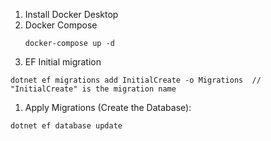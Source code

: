 

1. Install Docker Desktop
2. Docker Compose
   ```
   docker-compose up -d
   ```
3. EF Initial migration
```shell
dotnet ef migrations add InitialCreate -o Migrations  // "InitialCreate" is the migration name
```

1. Apply Migrations (Create the Database):
```shell
dotnet ef database update
```